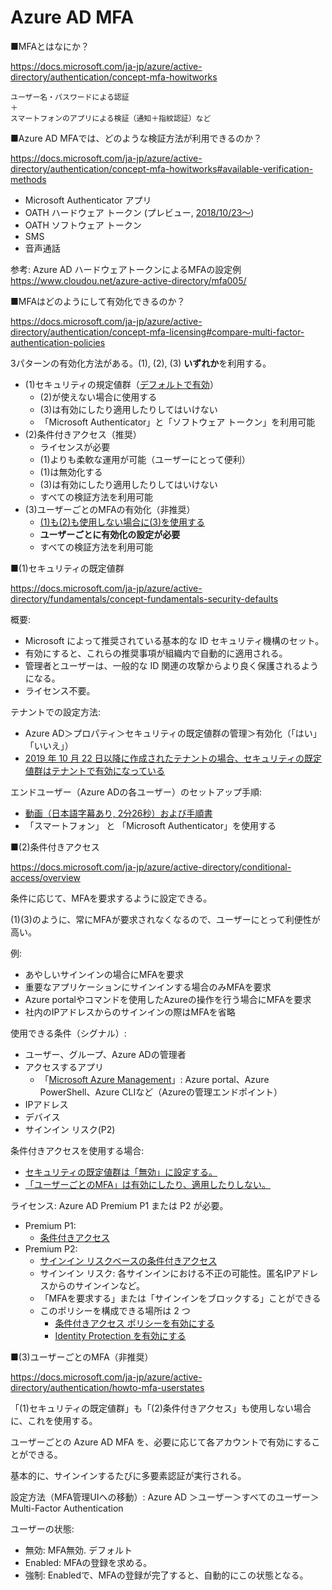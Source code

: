 # Azure AD MFA

■MFAとはなにか？

https://docs.microsoft.com/ja-jp/azure/active-directory/authentication/concept-mfa-howitworks

```
ユーザー名・パスワードによる認証
＋
スマートフォンのアプリによる検証（通知＋指紋認証）など
```

■Azure AD MFAでは、どのような検証方法が利用できるのか？

https://docs.microsoft.com/ja-jp/azure/active-directory/authentication/concept-mfa-howitworks#available-verification-methods

- Microsoft Authenticator アプリ
- OATH ハードウェア トークン (プレビュー, [2018/10/23～](https://techcommunity.microsoft.com/t5/azure-active-directory-identity/hardware-oath-tokens-in-azure-mfa-in-the-cloud-are-now-available/ba-p/276466))
- OATH ソフトウェア トークン
- SMS
- 音声通話

参考: Azure AD ハードウェアトークンによるMFAの設定例
https://www.cloudou.net/azure-active-directory/mfa005/


■MFAはどのようにして有効化できるのか？

https://docs.microsoft.com/ja-jp/azure/active-directory/authentication/concept-mfa-licensing#compare-multi-factor-authentication-policies

3パターンの有効化方法がある。(1), (2), (3) **いずれか**を利用する。

- (1)セキュリティの規定値群（[デフォルトで有効](https://docs.microsoft.com/ja-jp/azure/active-directory/fundamentals/concept-fundamentals-security-defaults#availability)）
  - (2)が使えない場合に使用する
  - (3)は有効にしたり適用したりしてはいけない
  - 「Microsoft Authenticator」と「ソフトウェア トークン」を利用可能
- (2)条件付きアクセス（推奨）
  - ライセンスが必要
  - (1)よりも柔軟な運用が可能（ユーザーにとって便利）
  - (1)は無効化する
  - (3)は有効にしたり適用したりしてはいけない
  - すべての検証方法を利用可能
- (3)ユーザーごとのMFAの有効化（非推奨）
  - [(1)も(2)も使用しない場合に(3)を使用する](https://docs.microsoft.com/ja-jp/azure/active-directory/authentication/howto-mfa-userstates)
  - **ユーザーごとに有効化の設定が必要**
  - すべての検証方法を利用可能

■(1)セキュリティの既定値群

https://docs.microsoft.com/ja-jp/azure/active-directory/fundamentals/concept-fundamentals-security-defaults

概要:
- Microsoft によって推奨されている基本的な ID セキュリティ機構のセット。
- 有効にすると、これらの推奨事項が組織内で自動的に適用される。
- 管理者とユーザーは、一般的な ID 関連の攻撃からより良く保護されるようになる。
- ライセンス不要。

テナントでの設定方法:

- Azure AD＞プロパティ＞セキュリティの既定値群の管理＞有効化（「はい」「いいえ」）
- [2019 年 10 月 22 日以降に作成されたテナントの場合、セキュリティの既定値群はテナントで有効になっている](https://docs.microsoft.com/ja-jp/azure/active-directory/fundamentals/concept-fundamentals-security-defaults#availability)

エンドユーザー（Azure ADの各ユーザー）のセットアップ手順:

- [動画（日本語字幕あり, 2分26秒）および手順書](https://docs.microsoft.com/ja-jp/microsoft-365/business-video/set-up-mfa?view=o365-worldwide)
- 「スマートフォン」 と 「Microsoft Authenticator」を使用する

■(2)条件付きアクセス

https://docs.microsoft.com/ja-jp/azure/active-directory/conditional-access/overview

条件に応じて、MFAを要求するように設定できる。

(1)(3)のように、常にMFAが要求されなくなるので、ユーザーにとって利便性が高い。

例: 
- あやしいサインインの場合にMFAを要求
- 重要なアプリケーションにサインインする場合のみMFAを要求
- Azure portalやコマンドを使用したAzureの操作を行う場合にMFAを要求
- 社内のIPアドレスからのサインインの際はMFAを省略

使用できる条件（シグナル）:

- ユーザー、グループ、Azure ADの管理者
- アクセスするアプリ
  - 「[Microsoft Azure Management](https://docs.microsoft.com/ja-jp/azure/role-based-access-control/conditional-access-azure-management)」: Azure portal、Azure PowerShell、Azure CLIなど（Azureの管理エンドポイント）
- IPアドレス
- デバイス
- サインイン リスク(P2)

条件付きアクセスを使用する場合:
- [セキュリティの既定値群は「無効」に設定する。](https://docs.microsoft.com/ja-jp/azure/active-directory/fundamentals/concept-fundamentals-security-defaults#disabling-security-defaults)
- [「ユーザーごとのMFA」は有効にしたり、適用したりしない。](https://docs.microsoft.com/ja-jp/azure/active-directory/authentication/howto-mfa-userstates)

ライセンス: Azure AD Premium P1 または P2 が必要。

- Premium P1: 
  - [条件付きアクセス](https://docs.microsoft.com/ja-jp/azure/active-directory/conditional-access/overview)
- Premium P2: 
  - [サインイン リスクベースの条件付きアクセス](https://docs.microsoft.com/ja-jp/azure/active-directory/conditional-access/howto-conditional-access-policy-risk)
  - サインイン リスク: 各サインインにおける不正の可能性。匿名IPアドレスからのサインインなど。
  - 「MFAを要求する」または「サインインをブロックする」ことができる
  - このポリシーを構成できる場所は 2 つ
    - [条件付きアクセス ポリシーを有効にする](https://docs.microsoft.com/ja-jp/azure/active-directory/conditional-access/howto-conditional-access-policy-risk#enable-with-conditional-access-policy)
    - [Identity Protection を有効にする](https://docs.microsoft.com/ja-jp/azure/active-directory/conditional-access/howto-conditional-access-policy-risk#enable-through-identity-protection)

■(3)ユーザーごとのMFA（非推奨）

https://docs.microsoft.com/ja-jp/azure/active-directory/authentication/howto-mfa-userstates

「(1)セキュリティの既定値群」も「(2)条件付きアクセス」も使用しない場合に、これを使用する。

ユーザーごとの Azure AD MFA を、必要に応じて各アカウントで有効にすることができる。

基本的に、サインインするたびに多要素認証が実行される。

設定方法（MFA管理UIへの移動）:
Azure AD ＞ユーザー＞すべてのユーザー＞Multi-Factor Authentication

ユーザーの状態:

- 無効: MFA無効. デフォルト
- Enabled: MFAの登録を求める。
- 強制: Enabledで、MFAの登録が完了すると、自動的にこの状態となる。


